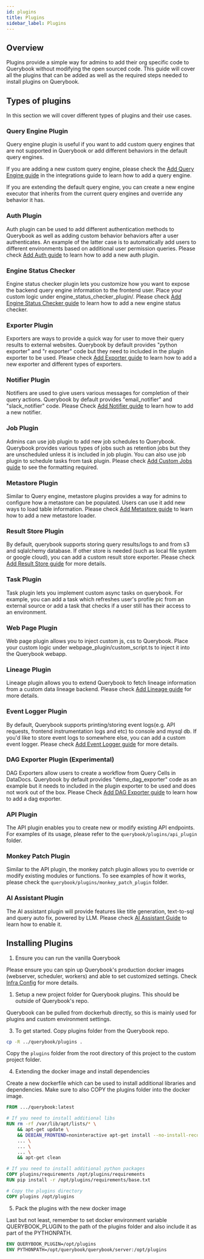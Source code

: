 ```yaml
---
id: plugins
title: Plugins
sidebar_label: Plugins
---
```


## Overview

Plugins provide a simple way for admins to add their org specific code to Querybook without modifying the open sourced code. This guide will cover all the plugins that can be added as well as the required steps needed to install plugins on Querybook.

## Types of plugins

In this section we will cover different types of plugins and their use cases.

### Query Engine Plugin

Query engine plugin is useful if you want to add custom query engines that are not supported in Querybook or add different behaviors in the default query engines.

If you are adding a new custom query engine, please check the [Add Query Engine guide](./add_query_engine.md) in the integrations guide to learn how to add a query engine.

If you are extending the default query engine, you can create a new engine executor that inherits from the current query engines and override any behavior it has.

### Auth Plugin

Auth plugin can be used to add different authentication methods to Querybook as well as adding custom behavior behaviors after a user authenticates. An example of the latter case is to automatically add users to different environments based on additional user permission queries. Please check [Add Auth guide](./add_auth.md) to learn how to add a new auth plugin.

### Engine Status Checker

Engine status checker plugin lets you customize how you want to expose the backend query engine information to the frontend user. Place your custom logic under engine_status_checker_plugin/. Please check [Add Engine Status Checker guide](./add_engine_status_checker.md) to learn how to add a new engine status checker.

### Exporter Plugin

Exporters are ways to provide a quick way for user to move their query results to external websites. Querybook by default provides "python exporter" and "r exporter" code but they need to included in the plugin exporter to be used. Please check [Add Exporter guide](./add_exporter.md) to learn how to add a new exporter and different types of exporters.

### Notifier Plugin

Notifiers are used to give users various messages for completion of their query actions. Querybook by default provides "email_notifier" and "slack_notifier" code. Please Check [Add Notifier guide](./add_notifier.md) to learn how to add a new notifier.

### Job Plugin

Admins can use job plugin to add new job schedules to Querybook. Querybook provides various types of jobs such as retention jobs but they are unscheduled unless it is included in job plugin. You can also use job plugin to schedule tasks from task plugin. Please check [Add Custom Jobs guide](./add_custom_jobs.md) to see the formatting required.

### Metastore Plugin

Similar to Query engine, metastore plugins provides a way for admins to configure how a metastore can be populated. Users can use it add new ways to load table information. Please check [Add Metastore guide](./add_metastore.md) to learn how to add a new metastore loader.

### Result Store Plugin

By default, querybook supports storing query results/logs to and from s3 and sqlalchemy database. If other store is needed (such as local file system or google cloud), you can add a custom result store exporter. Please check [Add Result Store guide](./add_result_store.md) for more details.

### Task Plugin

Task plugin lets you implement custom async tasks on querybook. For example, you can add a task which refreshes user's profile pic from an external source or add a task that checks if a user still has their access to an environment.

### Web Page Plugin

Web page plugin allows you to inject custom js, css to Querybook. Place your custom logic under webpage_plugin/custom_script.ts to inject it into the Querybook webapp.

### Lineage Plugin

Lineage plugin allows you to extend Querybook to fetch lineage information from a custom data lineage backend. Please check [Add Lineage guide](./add_lineage.md) for more details.

### Event Logger Plugin

By default, Querybook supports printing/storing event logs(e.g. API requests, frontend instrumentation logs and etc) to console and mysql db. If you'd like to store event logs to somewhere else, you can add a custom event logger. Please check [Add Event Logger guide](./add_event_logger.md) for more details.

### DAG Exporter Plugin (Experimental)

DAG Exporters allow users to create a workflow from Query Cells in DataDocs. Querybook by default provides "demo_dag_exporter" code as an example but it needs to included in the plugin exporter to be used and does not work out of the box. Please Check [Add DAG Exporter guide](./add_dag_exporter.md) to learn how to add a dag exporter.

### API Plugin

The API plugin enables you to create new or modify existing API endpoints. For examples of its usage, please refer to the `querybook/plugins/api_plugin` folder.

### Monkey Patch Plugin

Similar to the API plugin, the monkey patch plugin allows you to override or modify existing modules or functions. To see examples of how it works, please check the `querybook/plugins/monkey_patch_plugin` folder.

### AI Assistant Plugin

The AI assistant plugin will provide features like title generation, text-to-sql and query auto fix, powered by LLM. Please check [AI Assistant Guide](./add_ai_assistant.md) to learn how to enable it.

## Installing Plugins

1. Ensure you can run the vanilla Querybook

Please ensure you can spin up Querybook's production docker images (webserver, scheduler, workers) and able to set customized settings. Check [Infra Config](../configurations/infra_config.md) for more details.

1. Setup a new project folder for Querybook plugins. This should be outside of Querybook's repo.

Querybook can be pulled from dockerhub directly, so this is mainly used for plugins and custom environment settings.

3. To get started. Copy plugins folder from the Querybook repo.

```sh
cp -R ../querybook/plugins .
```

Copy the `plugins` folder from the root directory of this project to the custom project folder.

4. Extending the docker image and install dependencies

Create a new dockerfile which can be used to install additional libraries and dependencies. Make sure to also COPY the plugins folder into the docker image.

```Dockerfile
FROM .../querybook:latest

# If you need to install additional libs
RUN rm -rf /var/lib/apt/lists/* \
    && apt-get update \
    && DEBIAN_FRONTEND=noninteractive apt-get install --no-install-recommends -y \
    ... \
    ... \
    ... \
    && apt-get clean

# If you need to install additional python packages
COPY plugins/requirements /opt/plugins/requirements
RUN pip install -r /opt/plugins/requirements/base.txt

# Copy the plugins directory
COPY plugins /opt/plugins
```

5. Pack the plugins with the new docker image

Last but not least, remember to set docker environment variable QUERYBOOK_PLUGIN to the path of the plugins folder and also include it as part of the PYTHONPATH.

```Dockerfile
ENV QUERYBOOK_PLUGIN=/opt/plugins
ENV PYTHONPATH=/opt/querybook/querybook/server:/opt/plugins
```

